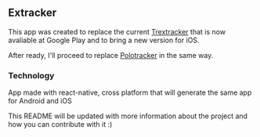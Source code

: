 ## Extracker

This app was created to replace the current [Trextracker](https://play.google.com/store/apps/details?id=jonathan.veg.bittrextracker) that is now avaliable at Google Play and to bring a new version for iOS.

After ready, I'll proceed to replace [Polotracker](https://play.google.com/store/apps/details?id=jonathan.veg.poloniextracker) in the same way.

### Technology

App made with react-native, cross platform that will generate the same app for Android and iOS

This README will be updated with more information about the project and how you can contribute with it :)
